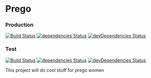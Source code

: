 # Prego

### Production
[![Build Status](https://travis-ci.org/solthoth/Prego.svg?branch=master)](https://travis-ci.org/solthoth/Prego)
[![dependencies Status](https://david-dm.org/solthoth/prego/master/status.svg)](https://david-dm.org/solthoth/prego/master)
[![devDependencies Status](https://david-dm.org/solthoth/prego/master/dev-status.svg)](https://david-dm.org/solthoth/prego/master?type=dev)

### Test
[![Build Status](https://travis-ci.org/solthoth/Prego.svg?branch=develop)](https://travis-ci.org/solthoth/Prego)
[![dependencies Status](https://david-dm.org/solthoth/prego/develop/status.svg)](https://david-dm.org/solthoth/prego/develop)
[![devDependencies Status](https://david-dm.org/solthoth/prego/develop/dev-status.svg)](https://david-dm.org/solthoth/prego/develop?type=dev)

This project will do cool stuff for prego women
